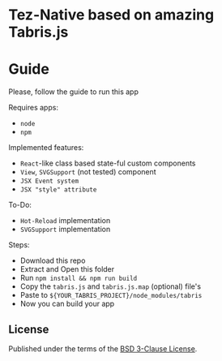 # Tez-Native based on amazing Tabris.js

# Guide
Please, follow the guide to run this app

Requires apps:
* `node`
* `npm`

Implemented features:
* `React`-like class based state-ful custom components
* `View`, `SVGSupport` (not tested) component
* `JSX Event system`
* `JSX "style" attribute`

To-Do:
* `Hot-Reload` implementation
* `SVGSupport` implementation


Steps:
* Download this repo
* Extract and Open this folder
* Run `npm install && npm run build`
* Copy the `tabris.js` and `tabris.js.map` (optional) file's
* Paste to `${YOUR_TABRIS_PROJECT}/node_modules/tabris`
* Now you can build your app

## License

Published under the terms of the [BSD 3-Clause License](LICENSE).
